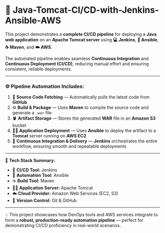 # 🚀 Java-Tomcat-CI/CD-with-Jenkins-Ansible-AWS

This project demonstrates a **complete CI/CD pipeline** for deploying a **Java web application** on an **Apache Tomcat server** using **💻 Jenkins**, **🤖 Ansible**, **☕ Maven**, and **☁️ AWS**.

The automated pipeline enables seamless **Continuous Integration** and **Continuous Deployment (CI/CD)**, reducing manual effort and ensuring consistent, reliable deployments.

---

### ⚙️ Pipeline Automation Includes:

1. 🧩 **Source Code Fetching** — Automatically pulls the latest code from **GitHub**  
2. ⚙️ **Build & Package** — Uses **Maven** to compile the source code and generate a `.war` file  
3. 🪣 **Artifact Storage** — Stores the generated **WAR** file in an **Amazon S3** bucket  
4. 🐱‍💻 **Application Deployment** — Uses **Ansible** to deploy the artifact to a **Tomcat** server running on **AWS EC2**  
5. 🔁 **Continuous Integration & Delivery** — **Jenkins** orchestrates the entire workflow, ensuring smooth and repeatable deployments  

---

🌟 **Tech Stack Summary:**
- 🧠 **CI/CD Tool:** Jenkins  
- 🤖 **Automation Tool:** Ansible  
- ☕ **Build Tool:** Maven  
- 🐱‍🏍 **Application Server:** Apache Tomcat  
- ☁️ **Cloud Provider:** Amazon Web Services (EC2, S3)  
- 🧩 **Version Control:** Git & GitHub  

---

💡 This project showcases how DevOps tools and AWS services integrate to form a **robust, production-ready automation pipeline** — perfect for demonstrating CI/CD proficiency in real-world scenarios.
